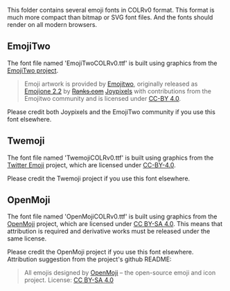 
This folder contains several emoji fonts in COLRv0 format.
This format is much more compact than bitmap or SVG font files.
And the fonts should render on all modern browsers.


## EmojiTwo

The font file named 'EmojiTwoCOLRv0.ttf' is built using graphics from the [EmojiTwo project](https://github.com/EmojiTwo).

> Emoji artwork is provided by [Emojitwo](https://emojitwo.github.io/), 
> originally released as [Emojione 2.2](https://www.emojione.com) by ~~[Ranks.com](http://www.ranks.com)~~ [Joypixels](https://blog.joypixels.com/emojione-is-now-joypixels/)
> with contributions from the Emojitwo community
> and is licensed under [CC-BY 4.0](https://creativecommons.org/licenses/by/4.0/legalcode).

Please credit both Joypixels and the EmojiTwo community if you use this font elsewhere.



## Twemoji

The font file named 'TwemojiCOLRv0.ttf' is built using graphics from the [Twitter Emoji](https://github.com/twitter/twemoji) project, 
which are licensed under [CC-BY-4.0](https://creativecommons.org/licenses/by/4.0/legalcode).

Please credit the Twemoji project if you use this font elsewhere.



## OpenMoji

The font file named 'OpenMojiCOLRv0.ttf' is built using graphics from the [OpenMoji](https://github.com/hfg-gmuend/openmoji) project, 
which are licensed under [CC BY-SA 4.0](https://creativecommons.org/licenses/by-sa/4.0/#).
This means that attribution is required and derivative works must be released under the same license.

Please credit the OpenMoji project if you use this font elsewhere.  
Attribution suggestion from the project's github README:

> All emojis designed by [OpenMoji](https://openmoji.org/) – the open-source emoji and icon project. License: [CC BY-SA 4.0](https://creativecommons.org/licenses/by-sa/4.0/#)


